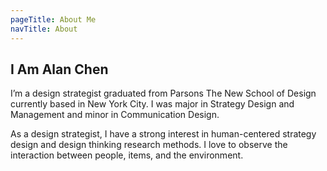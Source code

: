 ```yaml
---
pageTitle: About Me
navTitle: About
---
```


## I Am Alan Chen
I’m a design strategist graduated from Parsons The New School of Design currently based in New York City. I was major in Strategy Design and Management and minor in Communication Design.

As a design strategist, I have a strong interest in human-centered strategy design and design thinking research methods. I love to observe the interaction between people, items, and the environment.

